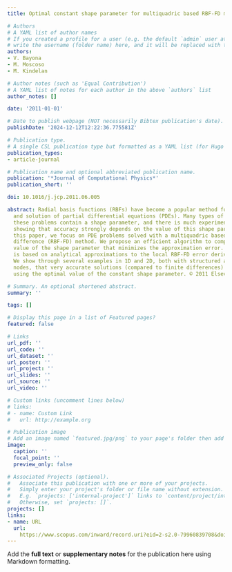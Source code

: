 ```yaml
---
title: Optimal constant shape parameter for multiquadric based RBF-FD method

# Authors
# A YAML list of author names
# If you created a profile for a user (e.g. the default `admin` user at `content/authors/admin/`), 
# write the username (folder name) here, and it will be replaced with their full name and linked to their profile.
authors:
- V. Bayona
- M. Moscoso
- M. Kindelan

# Author notes (such as 'Equal Contribution')
# A YAML list of notes for each author in the above `authors` list
author_notes: []

date: '2011-01-01'

# Date to publish webpage (NOT necessarily Bibtex publication's date).
publishDate: '2024-12-12T12:22:36.775581Z'

# Publication type.
# A single CSL publication type but formatted as a YAML list (for Hugo requirements).
publication_types:
- article-journal

# Publication name and optional abbreviated publication name.
publication: '*Journal of Computational Physics*'
publication_short: ''

doi: 10.1016/j.jcp.2011.06.005

abstract: Radial basis functions (RBFs) have become a popular method for interpolation
  and solution of partial differential equations (PDEs). Many types of RBFs used in
  these problems contain a shape parameter, and there is much experimental evidence
  showing that accuracy strongly depends on the value of this shape parameter. In
  this paper, we focus on PDE problems solved with a multiquadric based RBF finite
  difference (RBF-FD) method. We propose an efficient algorithm to compute the optimal
  value of the shape parameter that minimizes the approximation error. The algorithm
  is based on analytical approximations to the local RBF-FD error derived in [1].
  We show through several examples in 1D and 2D, both with structured and unstructured
  nodes, that very accurate solutions (compared to finite differences) can be achieved
  using the optimal value of the constant shape parameter. © 2011 Elsevier Inc.

# Summary. An optional shortened abstract.
summary: ''

tags: []

# Display this page in a list of Featured pages?
featured: false

# Links
url_pdf: ''
url_code: ''
url_dataset: ''
url_poster: ''
url_project: ''
url_slides: ''
url_source: ''
url_video: ''

# Custom links (uncomment lines below)
# links:
# - name: Custom Link
#   url: http://example.org

# Publication image
# Add an image named `featured.jpg/png` to your page's folder then add a caption below.
image:
  caption: ''
  focal_point: ''
  preview_only: false

# Associated Projects (optional).
#   Associate this publication with one or more of your projects.
#   Simply enter your project's folder or file name without extension.
#   E.g. `projects: ['internal-project']` links to `content/project/internal-project/index.md`.
#   Otherwise, set `projects: []`.
projects: []
links:
- name: URL
  url: 
    https://www.scopus.com/inward/record.uri?eid=2-s2.0-79960839708&doi=10.1016%2fj.jcp.2011.06.005&partnerID=40&md5=9c495252f468cae62dd845a2a8e0c1bb
---
```


Add the **full text** or **supplementary notes** for the publication here using Markdown formatting.
